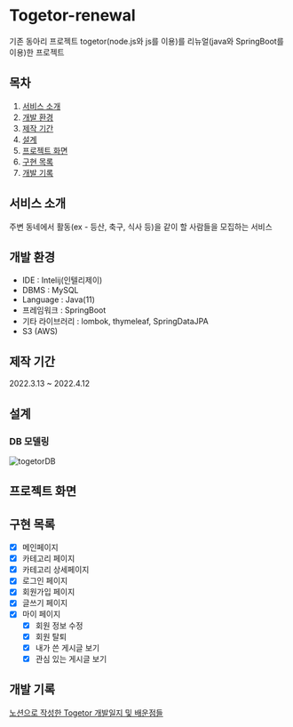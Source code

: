 # Togetor-renewal
기존 동아리 프로젝트 togetor(node.js와 js를 이용)를 리뉴얼(java와 SpringBoot를 이용)한 프로젝트

## 목차
1. [서비스 소개](#서비스-소개)
2. [개발 환경](#개발-환경)
3. [제작 기간](#제작-기간)
4. [설계](#설계)
5. [프로젝트 화면](#프로젝트-화면)
6. [구현 목록](#구현-목록)
7. [개발 기록](#개발-기록)

## 서비스 소개
주변 동네에서 활동(ex - 등산, 축구, 식사 등)을 같이 할 사람들을 모집하는 서비스 

## 개발 환경
* IDE : Intelij(인텔리제이)
* DBMS : MySQL
* Language : Java(11)
* 프레임워크 : SpringBoot
* 기타 라이브러리 : lombok, thymeleaf, SpringDataJPA
* S3 (AWS)

## 제작 기간
2022.3.13 ~ 2022.4.12

## 설계 
### DB 모델링
![togetorDB](https://user-images.githubusercontent.com/59406944/169724333-4e343243-137e-4508-8fd5-65879f313fa1.PNG)

## 프로젝트 화면

## 구현 목록
- [X] 메인페이지
- [X] 카테고리 페이지
- [X] 카테고리 상세페이지
- [X] 로그인 페이지
- [X] 회원가입 페이지
- [X] 글쓰기 페이지
- [X] 마이 페이지
  - [X] 회원 정보 수정
  - [X] 회원 탈퇴
  - [X] 내가 쓴 게시글 보기
  - [X] 관심 있는 게시글 보기

## 개발 기록
[노션으로 작성한 Togetor 개발일지 및 배운점들](https://glowing-honesty-413.notion.site/Togetor_renewal-c898fb0445244357977a8936f11cc2fb)
